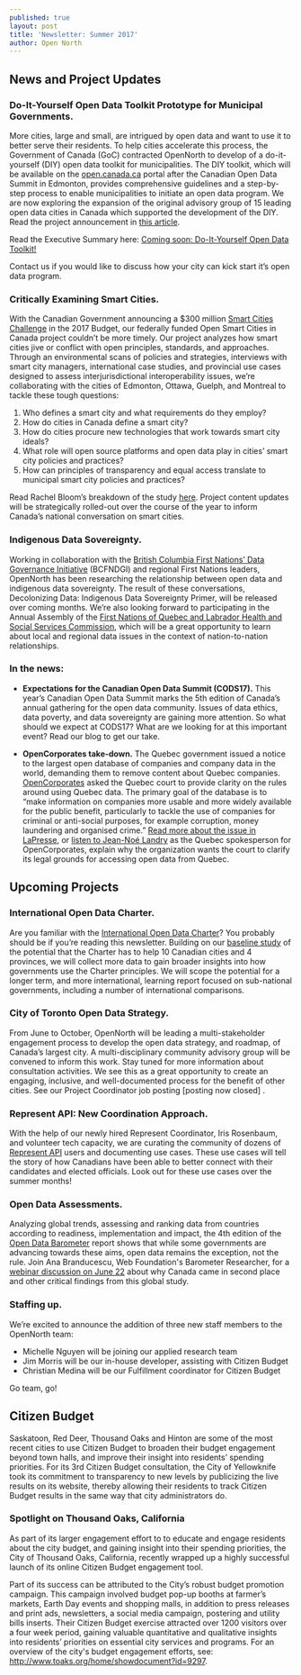 ```yaml
---
published: true
layout: post
title: 'Newsletter: Summer 2017'
author: Open North
---
```

## News and Project Updates


### Do-It-Yourself Open Data Toolkit Prototype for Municipal Governments. 
More cities, large and small, are intrigued by open data and want to use it to better serve their residents. To help cities accelerate this process, the Government of Canada (GoC) contracted OpenNorth to develop of a do-it-yourself (DIY) open data toolkit for municipalities. The DIY toolkit, which will be available on the [open.canada.ca](http://www.opennorth.ca/2017/04/01/open-smart-cities-in-canada.html) portal after the Canadian Open Data Summit in Edmonton, provides comprehensive guidelines and a step-by-step process to enable municipalities to initiate an open data program. We are now exploring the expansion of the original advisory group of 15 leading open data cities in Canada which supported the development of the DIY. Read the project announcement in [this article](http://open.canada.ca/en/blog/do-it-yourself-open-data-pilot-project-municipal-governments-now-underway). 

Read the Executive Summary here: [Coming soon: Do-It-Yourself Open Data Toolkit!](http://open.canada.ca/en/blog/coming-soon-do-it-yourself-open-data-toolkit)

Contact us if you would like to discuss how your city can kick start it’s open data program. 
 
### Critically Examining Smart Cities.
With the Canadian Government announcing a $300 million [Smart Cities Challenge](http://www.infrastructure.gc.ca/plan/cities-villes-eng.html) in the 2017 Budget, our federally funded Open Smart Cities in Canada project couldn’t be more timely. Our project analyzes how smart cities jive or conflict with open principles, standards, and approaches. Through an environmental scans of policies and strategies, interviews with smart city managers, international case studies, and provincial use cases designed to assess interjurisdictional interoperability issues, we’re collaborating with the cities of Edmonton, Ottawa, Guelph, and Montreal to tackle these tough questions: 

1. Who defines a smart city and what requirements do they employ?
2. How do cities in Canada define a smart city?
3. How do cities procure new technologies that work towards smart city ideals?
4. What role will open source platforms and open data play in cities’ smart city policies and practices?
5. How can principles of transparency and equal access translate to municipal smart city policies and practices?

Read Rachel Bloom’s breakdown of the study [here](http://www.opennorth.ca/2017/04/01/open-smart-cities-in-canada.html). Project content updates will be strategically rolled-out over the course of the year to inform Canada’s national conversation on smart cities.

### Indigenous Data Sovereignty.
Working in collaboration with the [British Columbia First Nations’ Data Governance Initiative](http://www.bcfndgi.com/data-governance/) (BCFNDGI) and regional First Nations leaders, OpenNorth has been researching the relationship between open data and indigenous data sovereignty. The result of these conversations, Decolonizing Data: Indigenous Data Sovereignty Primer, will be released over coming months. We’re also looking forward to participating in the Annual Assembly of the [First Nations of Quebec and Labrador Health and Social Services Commission](https://www.cssspnql.com/en/fnqlhssc), which will be a great opportunity to learn about local and regional data issues in the context of nation-to-nation relationships.

### In the news:
 
* **Expectations for the Canadian Open Data Summit (CODS17).** This year’s Canadian Open Data Summit marks the 5th edition of Canada’s annual gathering for the open data community. Issues of data ethics, data poverty, and data sovereignty are gaining more attention. So what should we expect at CODS17? What are we looking for at this important event? Read our blog to get our take. 

* **OpenCorporates take-down.** The Quebec government issued a notice to the largest open database of companies and company data in the world, demanding them to remove content about Quebec companies. [OpenCorporates](http://open.canada.ca/en/blog/coming-soon-do-it-yourself-open-data-toolkit) asked the Quebec court to provide clarity on the rules around using Quebec data. The primary goal of the database is to “make information on companies more usable and more widely available for the public benefit, particularly to tackle the use of companies for criminal or anti-social purposes, for example corruption, money laundering and organised crime.” [Read more about the issue in LaPresse](http://plus.lapresse.ca/screens/76bba516-71ed-4b03-a17b-d02d68a7a200%7CABTNjN6-D~P_.html), or [listen to Jean-Noé Landry](http://www.cbc.ca/player/play/920478275970) as the Quebec spokesperson for OpenCorporates, explain why the organization wants the court to clarify its legal grounds for accessing open data from Quebec.

## Upcoming Projects
 
### International Open Data Charter. 
Are you familiar with the [International Open Data Charter](http://opendatacharter.net/ )? You probably should be if you’re reading this newsletter. Building on our [baseline study](http://www.opennorth.ca/2017/01/30/final-report-aligning-canadian-open-data-programs-with-international-best-practices.html) of the potential that the Charter has to help 10 Canadian cities and 4 provinces, we will collect more data to gain broader insights into how governments use the Charter principles. We will scope the potential for a longer term, and more international, learning report focused on sub-national governments, including a number of international comparisons. 
 
### City of Toronto Open Data Strategy.
From June to October, OpenNorth will be leading a multi-stakeholder engagement process to develop the open data strategy, and roadmap, of Canada’s largest city. A multi-disciplinary community advisory group will be convened to inform this work. Stay tuned for more information about consultation activities. We see this as a great opportunity to create an engaging, inclusive, and well-documented process for the benefit of other cities. See our Project Coordinator job posting [posting now closed] . 
 
### Represent API: New Coordination Approach. 
With the help of our newly hired Represent Coordinator, Iris Rosenbaum, and volunteer tech capacity, we are curating the community of dozens of [Represent API](https://represent.opennorth.ca/) users and documenting use cases. These use cases will tell the story of how Canadians have been able to better connect with their candidates and elected officials. Look out for these use cases over the summer months!

### Open Data Assessments. 
Analyzing global trends, assessing and ranking data from countries according to readiness, implementation and impact, the 4th edition of the [Open Data Barometer](http://opendatabarometer.org/) report shows that while some governments are advancing towards these aims, open data remains the exception, not the rule. Join Ana Branducescu, Web Foundation's Barometer Researcher, for a [webinar discussion on June 22](https://www.eventbrite.ca/e/open-data-barometer-report-and-the-state-of-open-data-in-canada-registration-34988759321) about why Canada came in second place and other critical findings from this global study.  
 

### Staffing up.
We’re excited to announce the addition of three new staff members to the OpenNorth team: 
* Michelle Nguyen will be joining our applied research team
* Jim Morris will be our in-house developer, assisting with Citizen Budget
* Christian Medina will be our Fulfillment coordinator for Citizen Budget

Go team, go!

 
## Citizen Budget 
Saskatoon, Red Deer, Thousand Oaks and Hinton are some of the most recent cities to use Citizen Budget to broaden their budget engagement beyond town halls, and improve their insight into residents’ spending priorities. For its 3rd Citizen Budget consultation, the City of Yellowknife took its commitment to transparency to new levels by publicizing the live results on its website, thereby allowing their residents to track Citizen Budget results in the same way that city administrators do. 
 
### Spotlight on Thousand Oaks, California
As part of its larger engagement effort to to educate and engage residents about the city budget, and gaining insight into their spending priorities, the City of Thousand Oaks, California, recently wrapped up a highly successful launch of its online Citizen Budget engagement tool.  
 
Part of its success can be attributed to the City’s robust budget promotion campaign. This campaign involved budget pop-up booths at farmer’s markets, Earth Day events and shopping malls, in addition to press releases and print ads, newsletters, a social media campaign, postering and utility bills inserts. Their Citizen Budget exercise attracted over 1200 visitors over a four week period, gaining valuable quantitative and qualitative insights into residents’ priorities on essential city services and programs. For an overview of the city's budget engagement efforts, see:  http://www.toaks.org/home/showdocument?id=9297.
